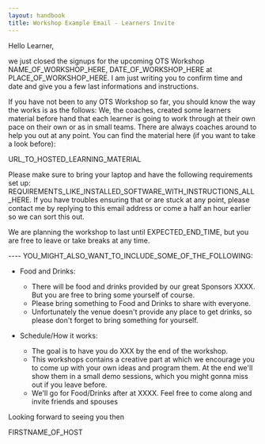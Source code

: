 ```yaml
---
layout: handbook
title: Workshop Example Email - Learners Invite
---
```


Hello Learner,

we just closed the signups for the upcoming OTS Workshop NAME_OF_WORKSHOP_HERE, DATE_OF_WORKSHOP_HERE at PLACE_OF_WORKSHOP_HERE. I am just writing you to confirm time and date and give you a few last informations and instructions.

If you have not been to any OTS Workshop so far, you should know the way the works is as the follows: We, the coaches, created some learners material before hand that each learner is going to work through at their own pace on their own or as in small teams. There are always coaches around to help you out at any point. You can find the material here (if you want to take a look before):

URL_TO_HOSTED_LEARNING_MATERIAL

Please make sure to bring your laptop and have the following requirements set up: REQUIREMENTS_LIKE_INSTALLED_SOFTWARE_WITH_INSTRUCTIONS_ALL_HERE. If you have troubles ensuring that or are stuck at any point, please contact me by replying to this email address or come a half an hour earlier so we can sort this out.

We are planning the workshop to last until EXPECTED_END_TIME, but you are free to leave or take breaks at any time. 

---- YOU_MIGHT_ALSO_WANT_TO_INCLUDE_SOME_OF_THE_FOLLOWING:

 - Food and Drinks:
   * There will be food and drinks provided by our great Sponsors XXXX. But you are free to bring some yourself of course.
   * Please bring something to Food and Drinks to share with everyone.
   * Unfortunately the venue doesn't provide any place to get drinks, so please don't forget to bring something for yourself.

 - Schedule/How it works:
   * The goal is to have you do XXX by the end of the workshop.
   * This workshops contains a creative part at which we encourage you to come up with your own ideas and program them. At the end we'll show them in a small demo sessions, which you might gonna miss out if you leave before.
   * We'll go for Food/Drinks after at XXXX. Feel free to come along and invite friends and spouses


Looking forward to seeing you then

FIRSTNAME_OF_HOST